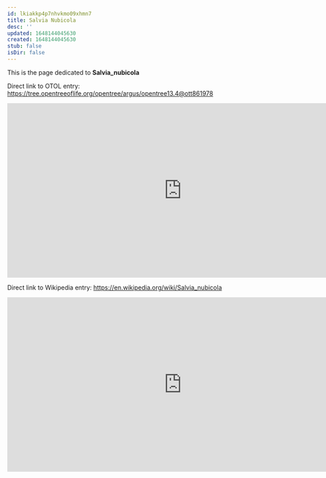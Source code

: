 ```yaml
---
id: lkiakkp4p7nhvkmo09xhmn7
title: Salvia Nubicola
desc: ''
updated: 1648144045630
created: 1648144045630
stub: false
isDir: false
---
```

This is the page dedicated to **Salvia_nubicola**


Direct link to OTOL entry: https://tree.opentreeoflife.org/opentree/argus/opentree13.4@ott861978



<html>
    <body>
    <iframe src="https://tree.opentreeoflife.org/opentree/argus/opentree13.4@ott861978"
    width="800" height="400" frameborder="0" allowfullscreen> </iframe>
    </body>
</html>
    


Direct link to Wikipedia entry: https://en.wikipedia.org/wiki/Salvia_nubicola



<html>
    <body>
    <iframe src="https://en.wikipedia.org/wiki/Salvia_nubicola"
    width="800" height="400" frameborder="0" allowfullscreen> </iframe>
    </body>
</html>
    
